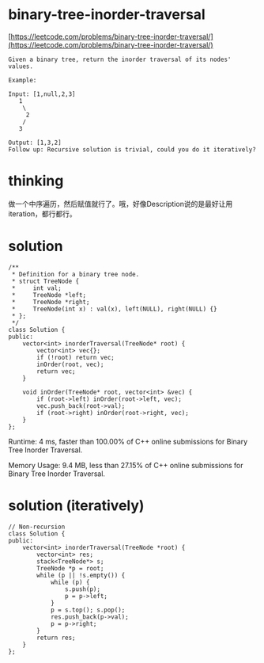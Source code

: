# binary-tree-inorder-traversal

[https://leetcode.com/problems/binary-tree-inorder-traversal/](https://leetcode.com/problems/binary-tree-inorder-traversal/)

```
Given a binary tree, return the inorder traversal of its nodes' values.

Example:

Input: [1,null,2,3]
   1
    \
     2
    /
   3

Output: [1,3,2]
Follow up: Recursive solution is trivial, could you do it iteratively?
```

# thinking
做一个中序遍历，然后赋值就行了。哦，好像Description说的是最好让用iteration，都行都行。

# solution

```
/**
 * Definition for a binary tree node.
 * struct TreeNode {
 *     int val;
 *     TreeNode *left;
 *     TreeNode *right;
 *     TreeNode(int x) : val(x), left(NULL), right(NULL) {}
 * };
 */
class Solution {
public:
    vector<int> inorderTraversal(TreeNode* root) {
        vector<int> vec{};
        if (!root) return vec;
        inOrder(root, vec);
        return vec;
    }

    void inOrder(TreeNode* root, vector<int> &vec) {
        if (root->left) inOrder(root->left, vec);
        vec.push_back(root->val);
        if (root->right) inOrder(root->right, vec);
    }
};
```

Runtime: 4 ms, faster than 100.00% of C++ online submissions for Binary Tree Inorder Traversal.

Memory Usage: 9.4 MB, less than 27.15% of C++ online submissions for Binary Tree Inorder Traversal.

# solution (iteratively)

```
// Non-recursion
class Solution {
public:
    vector<int> inorderTraversal(TreeNode *root) {
        vector<int> res;
        stack<TreeNode*> s;
        TreeNode *p = root;
        while (p || !s.empty()) {
            while (p) {
                s.push(p);
                p = p->left;
            }
            p = s.top(); s.pop();
            res.push_back(p->val);
            p = p->right;
        }
        return res;
    }
};
```

